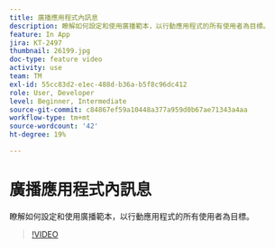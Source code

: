 ```yaml
---
title: 廣播應用程式內訊息
description: 瞭解如何設定和使用廣播範本，以行動應用程式的所有使用者為目標。
feature: In App
jira: KT-2497
thumbnail: 26199.jpg
doc-type: feature video
activity: use
team: TM
exl-id: 55cc83d2-e1ec-488d-b36a-b5f8c96dc412
role: User, Developer
level: Beginner, Intermediate
source-git-commit: c84867ef59a10448a377a959d0b67ae71343a4aa
workflow-type: tm+mt
source-wordcount: '42'
ht-degree: 19%

---
```


# 廣播應用程式內訊息

瞭解如何設定和使用廣播範本，以行動應用程式的所有使用者為目標。

>[!VIDEO](https://video.tv.adobe.com/v/26199?quality=12&learn=on)
